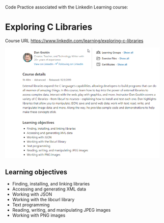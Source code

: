 Code Practice associated with the Linkedin Learning course: 

# Exploring C Libraries

Course URL https://www.linkedin.com/learning/exploring-c-libraries

![Course Screenshot Landing Page](/2021-08-04_11-18-40.png)

## Learning objectives

- Finding, installing, and linking libraries
- Accessing and generating XML data
- Working with JSON
- Working with the libcurl library
- Text programming
- Reading, writing, and manipulating JPEG images
- Working with PNG images

